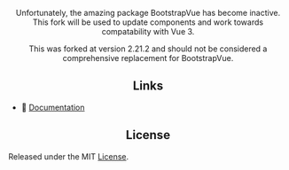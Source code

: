 <p align="center">
  Unfortunately, the amazing package BootstrapVue has become inactive. This fork will be used to update components and work towards compatability with Vue 3. 
</p>

<p align="center">
  This was forked at version 2.21.2 and should not be considered a comprehensive replacement for BootstrapVue.  
</p>

<h2 align="center">Links</h2>

- 📘 [Documentation](https://bootstrap-vue.org)

<h2 align="center">License</h2>

Released under the MIT [License](./LICENSE).
